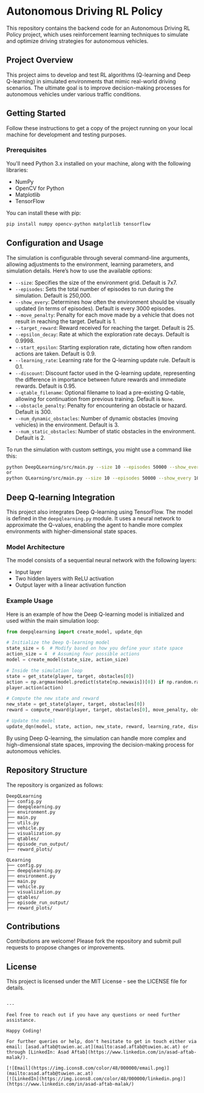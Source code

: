 # Autonomous Driving RL Policy

This repository contains the backend code for an Autonomous Driving RL Policy project, which uses reinforcement learning techniques to simulate and optimize driving strategies for autonomous vehicles.

## Project Overview

This project aims to develop and test RL algorithms (Q-learning and Deep Q-learning) in simulated environments that mimic real-world driving scenarios. The ultimate goal is to improve decision-making processes for autonomous vehicles under various traffic conditions.

## Getting Started

Follow these instructions to get a copy of the project running on your local machine for development and testing purposes.

### Prerequisites

You'll need Python 3.x installed on your machine, along with the following libraries:
- NumPy
- OpenCV for Python
- Matplotlib
- TensorFlow

You can install these with pip:

```bash
pip install numpy opencv-python matplotlib tensorflow
```

## Configuration and Usage

The simulation is configurable through several command-line arguments, allowing adjustments to the environment, learning parameters, and simulation details. Here’s how to use the available options:

- `--size`: Specifies the size of the environment grid. Default is 7x7.
- `--episodes`: Sets the total number of episodes to run during the simulation. Default is 250,000.
- `--show_every`: Determines how often the environment should be visually updated (in terms of episodes). Default is every 3000 episodes.
- `--move_penalty`: Penalty for each move made by a vehicle that does not result in reaching the target. Default is 1.
- `--target_reward`: Reward received for reaching the target. Default is 25.
- `--epsilon_decay`: Rate at which the exploration rate decays. Default is 0.9998.
- `--start_epsilon`: Starting exploration rate, dictating how often random actions are taken. Default is 0.9.
- `--learning_rate`: Learning rate for the Q-learning update rule. Default is 0.1.
- `--discount`: Discount factor used in the Q-learning update, representing the difference in importance between future rewards and immediate rewards. Default is 0.95.
- `--qtable_filename`: Optional filename to load a pre-existing Q-table, allowing for continuation from previous training. Default is `None`.
- `--obstacle_penalty`: Penalty for encountering an obstacle or hazard. Default is 300.
- `--num_dynamic_obstacles`: Number of dynamic obstacles (moving vehicles) in the environment. Default is 3.
- `--num_static_obstacles`: Number of static obstacles in the environment. Default is 2.

To run the simulation with custom settings, you might use a command like this:

```bash
python DeepQLearning/src/main.py --size 10 --episodes 50000 --show_every 1000 --move_penalty 2 --target_reward 50 --epsilon_decay 0.9995 --start_epsilon 0.8 --learning_rate 0.05 --discount 0.99 --num_dynamic_obstacles 5 --num_static_obstacles 3
or 
python QLearning/src/main.py --size 10 --episodes 50000 --show_every 1000 --move_penalty 2 --target_reward 50 --epsilon_decay 0.9995 --start_epsilon 0.8 --learning_rate 0.05 --discount 0.99 --num_dynamic_obstacles 5 --num_static_obstacles 3
```

## Deep Q-learning Integration

This project also integrates Deep Q-learning using TensorFlow. The model is defined in the `deepqlearning.py` module. It uses a neural network to approximate the Q-values, enabling the agent to handle more complex environments with higher-dimensional state spaces.

### Model Architecture

The model consists of a sequential neural network with the following layers:
- Input layer
- Two hidden layers with ReLU activation
- Output layer with a linear activation function

### Example Usage

Here is an example of how the Deep Q-learning model is initialized and used within the main simulation loop:

```python
from deepqlearning import create_model, update_dqn

# Initialize the Deep Q-learning model
state_size = 6  # Modify based on how you define your state space
action_size = 4  # Assuming four possible actions
model = create_model(state_size, action_size)

# Inside the simulation loop
state = get_state(player, target, obstacles[0])
action = np.argmax(model.predict(state[np.newaxis])[0]) if np.random.random() > epsilon else np.random.randint(0, 4)
player.action(action)

# Compute the new state and reward
new_state = get_state(player, target, obstacles[0])
reward = compute_reward(player, target, obstacles[0], move_penalty, obstacle_penalty, target_reward)

# Update the model
update_dqn(model, state, action, new_state, reward, learning_rate, discount)
```

By using Deep Q-learning, the simulation can handle more complex and high-dimensional state spaces, improving the decision-making process for autonomous vehicles.

## Repository Structure

The repository is organized as follows:

```
DeepQLearning
├── config.py
├── deepqlearning.py
├── environment.py
├── main.py
├── utils.py
├── vehicle.py
├── visualization.py
├── qtables/
├── episode_run_output/
├── reward_plots/

QLearning
├── config.py
├── deepqlearning.py
├── environment.py
├── main.py
├── vehicle.py
├── visualization.py
├── qtables/
├── episode_run_output/
├── reward_plots/
```

## Contributions

Contributions are welcome! Please fork the repository and submit pull requests to propose changes or improvements.

## License

This project is licensed under the MIT License - see the LICENSE file for details.
```

---

Feel free to reach out if you have any questions or need further assistance.

Happy Coding!

For further queries or help, don't hesitate to get in touch either via email: [asad.aftab@tuwien.ac.at](mailto:asad.aftab@tuwien.ac.at) or through [LinkedIn: Asad Aftab](https://www.linkedin.com/in/asad-aftab-malak/).

[![Email](https://img.icons8.com/color/48/000000/email.png)](mailto:asad.aftab@tuwien.ac.at)
[![LinkedIn](https://img.icons8.com/color/48/000000/linkedin.png)](https://www.linkedin.com/in/asad-aftab-malak/)
